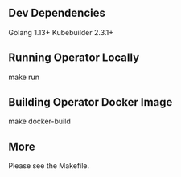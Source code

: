 ## Dev Dependencies
Golang 1.13+
Kubebuilder 2.3.1+

## Running Operator Locally
make run

## Building Operator Docker Image
make docker-build

## More
Please see the Makefile.

